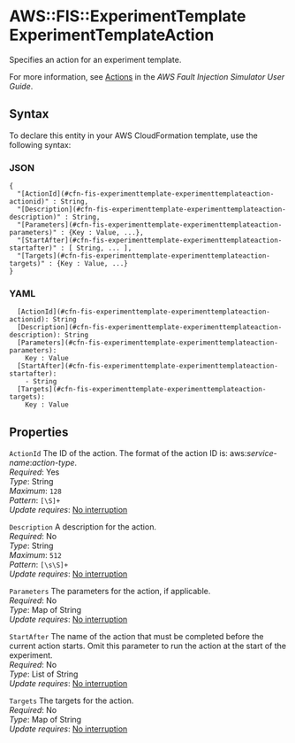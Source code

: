# AWS::FIS::ExperimentTemplate ExperimentTemplateAction<a name="aws-properties-fis-experimenttemplate-experimenttemplateaction"></a>

Specifies an action for an experiment template\.

For more information, see [Actions](https://docs.aws.amazon.com/fis/latest/userguide/actions.html) in the *AWS Fault Injection Simulator User Guide*\.

## Syntax<a name="aws-properties-fis-experimenttemplate-experimenttemplateaction-syntax"></a>

To declare this entity in your AWS CloudFormation template, use the following syntax:

### JSON<a name="aws-properties-fis-experimenttemplate-experimenttemplateaction-syntax.json"></a>

```
{
  "[ActionId](#cfn-fis-experimenttemplate-experimenttemplateaction-actionid)" : String,
  "[Description](#cfn-fis-experimenttemplate-experimenttemplateaction-description)" : String,
  "[Parameters](#cfn-fis-experimenttemplate-experimenttemplateaction-parameters)" : {Key : Value, ...},
  "[StartAfter](#cfn-fis-experimenttemplate-experimenttemplateaction-startafter)" : [ String, ... ],
  "[Targets](#cfn-fis-experimenttemplate-experimenttemplateaction-targets)" : {Key : Value, ...}
}
```

### YAML<a name="aws-properties-fis-experimenttemplate-experimenttemplateaction-syntax.yaml"></a>

```
  [ActionId](#cfn-fis-experimenttemplate-experimenttemplateaction-actionid): String
  [Description](#cfn-fis-experimenttemplate-experimenttemplateaction-description): String
  [Parameters](#cfn-fis-experimenttemplate-experimenttemplateaction-parameters): 
    Key : Value
  [StartAfter](#cfn-fis-experimenttemplate-experimenttemplateaction-startafter): 
    - String
  [Targets](#cfn-fis-experimenttemplate-experimenttemplateaction-targets): 
    Key : Value
```

## Properties<a name="aws-properties-fis-experimenttemplate-experimenttemplateaction-properties"></a>

`ActionId`  <a name="cfn-fis-experimenttemplate-experimenttemplateaction-actionid"></a>
The ID of the action\. The format of the action ID is: aws:*service\-name*:*action\-type*\.  
*Required*: Yes  
*Type*: String  
*Maximum*: `128`  
*Pattern*: `[\S]+`  
*Update requires*: [No interruption](https://docs.aws.amazon.com/AWSCloudFormation/latest/UserGuide/using-cfn-updating-stacks-update-behaviors.html#update-no-interrupt)

`Description`  <a name="cfn-fis-experimenttemplate-experimenttemplateaction-description"></a>
A description for the action\.  
*Required*: No  
*Type*: String  
*Maximum*: `512`  
*Pattern*: `[\s\S]+`  
*Update requires*: [No interruption](https://docs.aws.amazon.com/AWSCloudFormation/latest/UserGuide/using-cfn-updating-stacks-update-behaviors.html#update-no-interrupt)

`Parameters`  <a name="cfn-fis-experimenttemplate-experimenttemplateaction-parameters"></a>
The parameters for the action, if applicable\.  
*Required*: No  
*Type*: Map of String  
*Update requires*: [No interruption](https://docs.aws.amazon.com/AWSCloudFormation/latest/UserGuide/using-cfn-updating-stacks-update-behaviors.html#update-no-interrupt)

`StartAfter`  <a name="cfn-fis-experimenttemplate-experimenttemplateaction-startafter"></a>
The name of the action that must be completed before the current action starts\. Omit this parameter to run the action at the start of the experiment\.  
*Required*: No  
*Type*: List of String  
*Update requires*: [No interruption](https://docs.aws.amazon.com/AWSCloudFormation/latest/UserGuide/using-cfn-updating-stacks-update-behaviors.html#update-no-interrupt)

`Targets`  <a name="cfn-fis-experimenttemplate-experimenttemplateaction-targets"></a>
The targets for the action\.  
*Required*: No  
*Type*: Map of String  
*Update requires*: [No interruption](https://docs.aws.amazon.com/AWSCloudFormation/latest/UserGuide/using-cfn-updating-stacks-update-behaviors.html#update-no-interrupt)